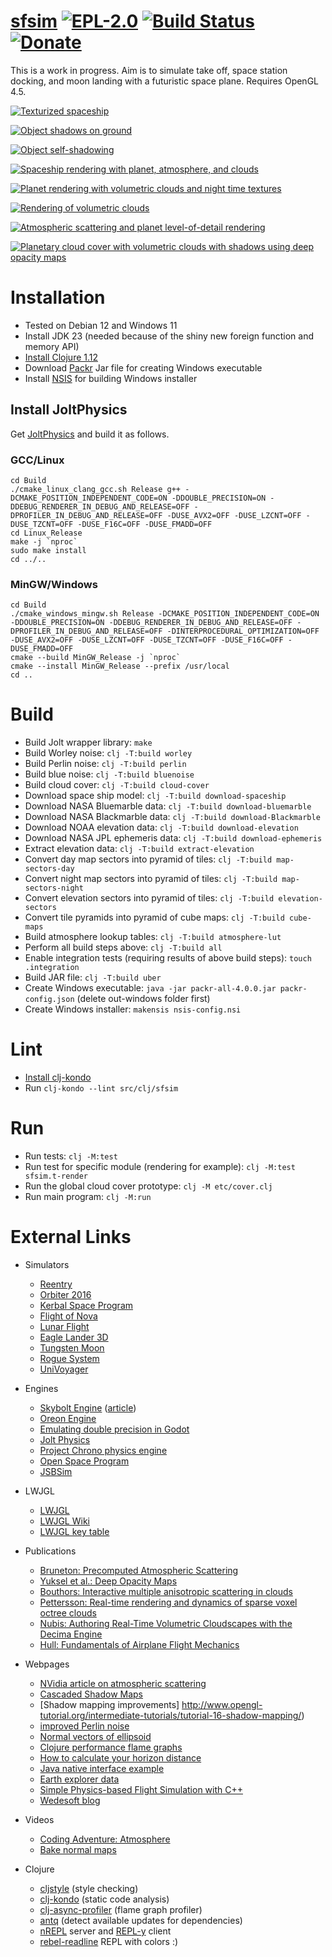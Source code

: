 # [sfsim][1] [![EPL-2.0](https://img.shields.io/badge/License-EPL_2.0-orange)](https://www.eclipse.org/legal/epl-2.0/) [![Build Status](https://github.com/wedesoft/sfsim/actions/workflows/sfsim.yml/badge.svg)](https://github.com/wedesoft/sfsim/actions/workflows/sfsim.yml) [![Donate](https://img.shields.io/badge/Donate-The%20Water%20Project-green)](https://thewaterproject.org/)

This is a work in progress.
Aim is to simulate take off, space station docking, and moon landing with a futuristic space plane.
Requires OpenGL 4.5.

[![Texturized spaceship](https://i.ytimg.com/vi/7XTcEoaFaJg/hqdefault.jpg)](https://www.youtube.com/watch?v=7XTcEoaFaJg)

[![Object shadows on ground](https://i.ytimg.com/vi/H7_tqJ6VAUw/hqdefault.jpg)](https://www.youtube.com/watch?v=H7_tqJ6VAUw)

[![Object self-shadowing](https://i.ytimg.com/vi/kB60RsGGlpM/hqdefault.jpg)](https://www.youtube.com/watch?v=kB60RsGGlpM)

[![Spaceship rendering with planet, atmosphere, and clouds](https://i.ytimg.com/vi/0yNRZwNjFqc/hqdefault.jpg)](https://www.youtube.com/watch?v=0yNRZwNjFqc)

[![Planet rendering with volumetric clouds and night time textures](https://i.ytimg.com/vi/2v3VOJMnPBI/hqdefault.jpg)](https://www.youtube.com/watch?v=2v3VOJMnPBI)

[![Rendering of volumetric clouds](https://i.ytimg.com/vi/XTRftiO9tEQ/hqdefault.jpg)](https://www.youtube.com/watch?v=XTRftiO9tEQ)

[![Atmospheric scattering and planet level-of-detail rendering](https://i.ytimg.com/vi/Ce3oWQflYOY/hqdefault.jpg)](https://www.youtube.com/watch?v=Ce3oWQflYOY)

[![Planetary cloud cover with volumetric clouds with shadows using deep opacity maps](https://i.ytimg.com/vi/NKnfXzeLr7I/hqdefault.jpg)](https://www.youtube.com/watch?v=NKnfXzeLr7I)

# Installation

* Tested on Debian 12 and Windows 11
* Install JDK 23 (needed because of the shiny new foreign function and memory API)
* [Install Clojure 1.12](https://clojure.org/guides/install_clojure)
* Download [Packr](https://github.com/libgdx/packr) Jar file for creating Windows executable
* Install [NSIS](https://nsis.sourceforge.io/) for building Windows installer

## Install JoltPhysics

Get [JoltPhysics](https://github.com/jrouwe/JoltPhysics) and build it as follows.

### GCC/Linux

```Shell
cd Build
./cmake_linux_clang_gcc.sh Release g++ -DCMAKE_POSITION_INDEPENDENT_CODE=ON -DDOUBLE_PRECISION=ON -DDEBUG_RENDERER_IN_DEBUG_AND_RELEASE=OFF -DPROFILER_IN_DEBUG_AND_RELEASE=OFF -DUSE_AVX2=OFF -DUSE_LZCNT=OFF -DUSE_TZCNT=OFF -DUSE_F16C=OFF -DUSE_FMADD=OFF
cd Linux_Release
make -j `nproc`
sudo make install
cd ../..
```

### MinGW/Windows

```Shell
cd Build
./cmake_windows_mingw.sh Release -DCMAKE_POSITION_INDEPENDENT_CODE=ON -DDOUBLE_PRECISION=ON -DDEBUG_RENDERER_IN_DEBUG_AND_RELEASE=OFF -DPROFILER_IN_DEBUG_AND_RELEASE=OFF -DINTERPROCEDURAL_OPTIMIZATION=OFF -DUSE_AVX2=OFF -DUSE_LZCNT=OFF -DUSE_TZCNT=OFF -DUSE_F16C=OFF -DUSE_FMADD=OFF
cmake --build MinGW_Release -j `nproc`
cmake --install MinGW_Release --prefix /usr/local
cd ..
```

# Build

* Build Jolt wrapper library: `make`
* Build Worley noise: `clj -T:build worley`
* Build Perlin noise: `clj -T:build perlin`
* Build blue noise: `clj -T:build bluenoise`
* Build cloud cover: `clj -T:build cloud-cover`
* Download space ship model: `clj -T:build download-spaceship`
* Download NASA Bluemarble data: `clj -T:build download-bluemarble`
* Download NASA Blackmarble data: `clj -T:build download-Blackmarble`
* Download NOAA elevation data: `clj -T:build download-elevation`
* Download NASA JPL ephemeris data: `clj -T:build download-ephemeris`
* Extract elevation data: `clj -T:build extract-elevation`
* Convert day map sectors into pyramid of tiles: `clj -T:build map-sectors-day`
* Convert night map sectors into pyramid of tiles: `clj -T:build map-sectors-night`
* Convert elevation sectors into pyramid of tiles: `clj -T:build elevation-sectors`
* Convert tile pyramids into pyramid of cube maps: `clj -T:build cube-maps`
* Build atmosphere lookup tables: `clj -T:build atmosphere-lut`
* Perform all build steps above: `clj -T:build all`
* Enable integration tests (requiring results of above build steps): `touch .integration`
* Build JAR file: `clj -T:build uber`
* Create Windows executable: `java -jar packr-all-4.0.0.jar packr-config.json` (delete out-windows folder first)
* Create Windows installer: `makensis nsis-config.nsi`

# Lint

* [Install clj-kondo](https://github.com/clj-kondo/clj-kondo/blob/master/doc/install.md)
* Run `clj-kondo --lint src/clj/sfsim`

# Run

* Run tests: `clj -M:test`
* Run test for specific module (rendering for example): `clj -M:test sfsim.t-render`
* Run the global cloud cover prototype: `clj -M etc/cover.clj`
* Run main program: `clj -M:run`

# External Links

* Simulators
  * [Reentry](https://reentrygame.com/)
  * [Orbiter 2016](https://github.com/mschweiger/orbiter)
  * [Kerbal Space Program](https://www.kerbalspaceprogram.com/)
  * [Flight of Nova](https://flight-of-nova.com/)
  * [Lunar Flight](http://www.shovsoft.com/lunarflight/)
  * [Eagle Lander 3D](http://eaglelander3d.com/)
  * [Tungsten Moon](https://tungstenmoon.com/)
  * [Rogue System](http://imagespaceinc.com/rogsys/)
  * [UniVoyager](https://www.univoyager.com/)
* Engines
  * [Skybolt Engine](https://github.com/Piraxus/Skybolt/) ([article](https://piraxus.com/2021/07/28/rendering-planetwide-volumetric-clouds-in-skybolt/))
  * [Oreon Engine](https://github.com/fynnfluegge/oreon-engine)
  * [Emulating double precision in Godot](https://godotengine.org/article/emulating-double-precision-gpu-render-large-worlds)
  * [Jolt Physics](https://github.com/jrouwe/JoltPhysics)
  * [Project Chrono physics engine](https://projectchrono.org/)
  * [Open Space Program](https://github.com/TheOpenSpaceProgram/osp-magnum)
  * [JSBSim](https://github.com/JSBSim-Team/jsbsim)
* LWJGL
  * [LWJGL](https://www.lwjgl.org/)
  * [LWJGL Wiki](https://github.com/LWJGL/lwjgl3-wiki/wiki)
  * [LWJGL key table](https://gist.github.com/Mumfrey/5cfc3b7e14fef91b6fa56470dc05218a)
* Publications
  * [Bruneton: Precomputed Atmospheric Scattering](https://hal.inria.fr/inria-00288758/document)
  * [Yuksel et al.: Deep Opacity Maps](http://www.cemyuksel.com/research/deepopacity/)
  * [Bouthors: Interactive multiple anisotropic scattering in clouds](https://hal.inria.fr/file/index/docid/333007/filename/clouds.pdf)
  * [Pettersson: Real-time rendering and dynamics of sparse voxel octree clouds](https://lup.lub.lu.se/luur/download?func=downloadFile&recordOId=9024774&fileOId=9024775)
  * [Nubis: Authoring Real-Time Volumetric Cloudscapes with the Decima Engine](https://www.guerrilla-games.com/read/nubis-authoring-real-time-volumetric-cloudscapes-with-the-decima-engine)
  * [Hull: Fundamentals of Airplane Flight Mechanics](https://aerostarsolutions.wordpress.com/wp-content/uploads/2011/10/fundmentals_of_airplane_flight_mechanics.pdf)
* Webpages
  * [NVidia article on atmospheric scattering](https://developer.nvidia.com/gpugems/gpugems2/part-ii-shading-lighting-and-shadows/chapter-16-accurate-atmospheric-scattering)
  * [Cascaded Shadow Maps](https://web.archive.org/web/20220526080455/https://dev.theomader.com/cascaded-shadow-mapping-1/)
  * [Shadow mapping improvements] http://www.opengl-tutorial.org/intermediate-tutorials/tutorial-16-shadow-mapping/)
  * [improved Perlin noise](https://adrianb.io/2014/08/09/perlinnoise.html)
  * [Normal vectors of ellipsoid](https://math.stackexchange.com/questions/2931909/normal-of-a-point-on-the-surface-of-an-ellipsoid/2931931)
  * [Clojure performance flame graphs](https://github.com/clojure-goes-fast/clj-async-profiler)
  * [How to calculate your horizon distance](https://darkskydiary.wordpress.com/2015/05/25/how-to-calculate-your-horizon-distance/)
  * [Java native interface example](https://www.baeldung.com/jni)
  * [Earth explorer data](https://earthexplorer.usgs.gov/)
  * [Simple Physics-based Flight Simulation with C++](https://www.jakobmaier.at/posts/flight-simulation/)
  * [Wedesoft blog](https://www.wedesoft.de/)
* Videos
  * [Coding Adventure: Atmosphere](https://www.youtube.com/watch?v=DxfEbulyFcY)
  * [Bake normal maps](https://www.youtube.com/watch?v=dPbrhqqrZck)
* Clojure
  * [cljstyle](https://github.com/greglook/cljstyle) (style checking)
  * [clj-kondo](https://github.com/clj-kondo/clj-kondo) (static code analysis)
  * [clj-async-profiler](https://github.com/clojure-goes-fast/clj-async-profiler) (flame graph profiler)
  * [antq](https://github.com/liquidz/antq) (detect available updates for dependencies)
  * [nREPL](https://nrepl.org/) server and [REPL-y](https://github.com/trptcolin/reply) client
  * [rebel-readline](https://github.com/bhauman/rebel-readline) REPL with colors :)

  [1]: https://github.com/wedesoft/sfsim
